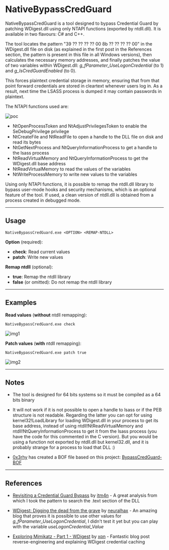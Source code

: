 # NativeBypassCredGuard

NativeBypassCredGuard is a tool designed to bypass Credential Guard by patching WDigest.dll using only NTAPI functions (exported by ntdll.dll). It is available in two flavours: C# and C++.

The tool locates the pattern "39 ?? ?? ?? ?? 00 8b ?? ?? ?? ?? 00" in the WDigest.dll file on disk (as explained in the first post in the References section, the pattern is present in this file in all Windows versions), then calculates the necessary memory addresses, and finally patches the value of two variables within WDigest.dll: *g_fParameter_UseLogonCredential* (to 1) and *g_IsCredGuardEnabled* (to 0).

This forces plaintext credential storage in memory, ensuring that from that point forward credentials are stored in cleartext whenever users log in. As a result, next time the LSASS process is dumped it may contain passwords in plaintext.


The NTAPI functions used are:

![poc](https://raw.githubusercontent.com/ricardojoserf/ricardojoserf.github.io/master/images/nativebypasscredguard/esquema.png)

- NtOpenProcessToken and NtAdjustPrivilegesToken to enable the SeDebugPrivilege privilege
- NtCreateFile and NtReadFile to open a handle to the DLL file on disk and read its bytes
- NtGetNextProcess and NtQueryInformationProcess to get a handle to the lsass process
- NtReadVirtualMemory and NtQueryInformationProcess to get the WDigest.dll base address
- NtReadVirtualMemory to read the values of the variables
- NtWriteProcessMemory to write new values to the variables

Using only NTAPI functions, it is possible to remap the ntdll.dll library to bypass user-mode hooks and security mechanisms, which is an optional feature of the tool. If used, a clean version of ntdll.dll is obtained from a process created in debugged mode.


-------------------

## Usage

```
NativeBypassCredGuard.exe <OPTION> <REMAP-NTDLL>
```

**Option** (required):
- **check**: Read current values
- **patch**: Write new values

**Remap ntdll** (optional):
- **true**: Remap the ntdll library
- **false** (or omitted): Do not remap the ntdll library


-------------------

## Examples

**Read values** (**without** ntdll remapping):

```
NativeBypassCredGuard.exe check
```

![img1](https://raw.githubusercontent.com/ricardojoserf/ricardojoserf.github.io/master/images/nativebypasscredguard/Screenshot_1.png)


**Patch values** (**with** ntdll remapping):

```
NativeBypassCredGuard.exe patch true
```

![img2](https://raw.githubusercontent.com/ricardojoserf/ricardojoserf.github.io/master/images/nativebypasscredguard/Screenshot_2.png)



-------------------

## Notes

- The tool is designed for 64 bits systems so it must be compiled as a 64 bits binary

- It will not work if it is not possible to open a handle to lsass or if the PEB structure is not readable. Regarding the latter you can opt for using kernel32!LoadLibrary for loading WDigest.dll in your process to get its base address, instead of using ntdll!NtReadVirtualMemory and ntdll!NtQueryInformationProcess to get it from the lsass process (you have the code for this commented in the C version). But you would be using a function not exported by ntdll.dll but kernel32.dll, and it is probably strange for a process to load that DLL :)

- [0x3rhy](https://github.com/0x3rhy) has created a BOF file based on this project: [BypassCredGuard-BOF](https://github.com/0x3rhy/BypassCredGuard-BOF)


-------------------

## References

- [Revisiting a Credential Guard Bypass](https://itm4n.github.io/credential-guard-bypass/) by [itm4n](https://x.com/itm4n) - A great analysis from which I took the pattern to search the .text section of the DLL

- [WDigest: Digging the dead from the grave](https://neuralhax.github.io/wdigest-digging-the-dead-from-the-grave) by [neuralhax](https://twitter.com/neuralhax) - An amazing blog that proves it is possible to use other values for *g_fParameter_UseLogonCredential*, I didn't test it yet but you can play with the variable *useLogonCredential_Value*

- [Exploring Mimikatz - Part 1 - WDigest](https://blog.xpnsec.com/exploring-mimikatz-part-1/) by [xpn](https://x.com/_xpn_) - Fantastic blog post reverse-engineering and explaining WDigest credential caching
